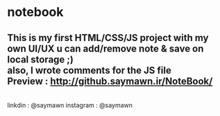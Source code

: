 # notebook
This is my first HTML/CSS/JS project with my own UI/UX u can add/remove note & save on local storage ;)
<br>
also, I wrote comments for the JS file
<br>
Preview : 
http://github.saymawn.ir/NoteBook/
<br>
-----------------------------------
<br>
linkdin : @saymawn
instagram : @saymawn
